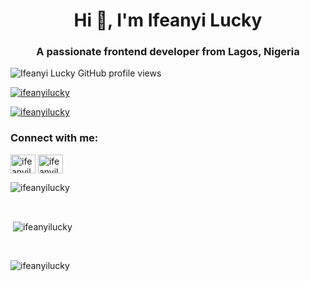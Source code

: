 <h1 align="center">Hi 👋, I'm Ifeanyi Lucky</h1>
<h3 align="center">A passionate frontend developer from Lagos, Nigeria</h3>

<p align="left"> <img src="https://komarev.com/ghpvc/?username=ifeanyilucky&label=Profile%20views&color=ff7421&style=flat" alt="Ifeanyi Lucky GitHub profile views" /> </p>

<p align="left"> <a href="https://github.com/ryo-ma/github-profile-trophy"><img src="https://github-profile-trophy.vercel.app/?username=ifeanyilucky" alt="ifeanyilucky" /></a> </p>

<p align="left"> <a href="https://twitter.com/ifeanyilucas" target="blank"><img src="https://img.shields.io/twitter/follow/ifeanyilucky?logo=twitter&style=for-the-badge" alt="ifeanyilucky" /></a> </p>


<h3 align="left">Connect with me:</h3>
<p align="left">
<a title="Twitter" href="https://twitter.com/ifeanyilucas" target="blank"><img align="center" src="https://raw.githubusercontent.com/rahuldkjain/github-profile-readme-generator/master/src/images/icons/Social/twitter.svg" alt="ifeanyilucky" height="30" width="40" /></a>
<a title="LinkedIn" href="https://www.linkedin.com/in/ifeanyi-lucky-193b44194/" target="blank"><img align="center" src="https://raw.githubusercontent.com/rahuldkjain/github-profile-readme-generator/master/src/images/icons/Social/linked-in-alt.svg" alt="ifeanyilucky" height="30" width="40" /></a>
</p>

<p><img align="center" src="https://github-readme-stats.vercel.app/api/top-langs?username=ifeanyilucky&show_icons=true&locale=en&layout=compact&langs_count=10&bg_color=151515&title_color=FB8C00&text_color=fff&icon_color=fff" alt="ifeanyilucky" /></p>

<br />

<p>&nbsp;<img align="center" src="https://github-readme-stats.vercel.app/api?username=ifeanyilucky&show_icons=true&locale=en&bg_color=151515&title_color=FB8C00&text_color=fff&icon_color=fff" alt="ifeanyilucky" /></p>

<br />

<p><img align="center" src="https://github-readme-streak-stats.herokuapp.com/?user=ifeanyilucky&theme=dark" alt="ifeanyilucky" /></p>
